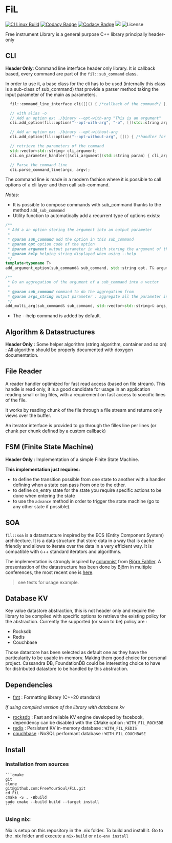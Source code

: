 # FiL

[![CI Linux Build](https://github.com/FreeYourSoul/FiL/actions/workflows/ci-linux.yml/badge.svg)](https://github.com/FreeYourSoul/FiL/actions/workflows/ci-linux.yml)
[![Codacy Badge](https://api.codacy.com/project/badge/Grade/f0e4ad29546841038cd558a38d619e21)](https://app.codacy.com/gh/FreeYourSoul/FiL?utm_source=github.com&utm_medium=referral&utm_content=FreeYourSoul/FiL&utm_campaign=Badge_Grade)
[![Codacy Badge](https://app.codacy.com/project/badge/Coverage/a35205510e714acb9fb438c6f8d1da4a)](https://app.codacy.com/gh/FreeYourSoul/FiL/dashboard?utm_source=gh&utm_medium=referral&utm_content=&utm_campaign=Badge_coverage)
![](https://tokei.rs/b1/github/FreeYourSoul/FiL?category=lines)
![License](https://img.shields.io/badge/license-MIT-blue.svg)

Free instrument Library is a general purpose C++ library principally header-only

## CLI

**Header Only**: Command line interface header only library. It is callback based, every command are part of the
`fil::sub_command` class.

In order to use it, a base class for the cli has to be used (internally this class is a sub-class of sub_command) that
provide a parser method taking the input parameter of the main as parameters.

```c++
  fil::command_line_interface cli([]() { /*callback of the command*/ }, "A Simple Command Line tool");

  // with alias -o
  // Add an option ex: ./binary --opt-with-arg "This is an argument"
  cli.add_option(fil::option("--opt-with-arg", "-o", [](std::string arg) { /*handler for the options*/ }, "command with arg"));

  // Add an option ex: ./binary --opt-without-arg
  cli.add_option(fil::option("--opt-without-arg", []() { /*handler for the options without argument required in the opt*/ }, "command with arg"));

  // retrieve the parameters of the command
  std::vector<std::string> cli_argument;
  cli.on_parameter_handler([&cli_argument](std::string param) { cli_argument.emplace_back(std::move(param)); });

  // Parse the command line
  cli.parse_command_line(argc, argv);
```

The command line is made in a modern fashion where it is possible to call options of a cli layer and then call sub-command.

_Notes:_

- It is possible to compose commands with sub_command thanks to the method `add_sub_command`
- Utility function to automatically add a recurrent type of options exists:

```c++
/**
 * Add a an option storing the argument into an output parameter
 *
 * @param sub_command add the option in this sub_command
 * @param opt option code of the option
 * @param argument output parameter in which storing the argument of the option (can be integral or string)
 * @param help helping string displayed when using --help
 */
template<typename T>
add_argument_option(sub_command& sub_command, std::string opt, T& argument, std::string help = "");

/**
 * Do an aggregation of the argument of a sub_command into a vector
 *
 * @param sub_command command to do the aggregation from
 * @param args_string output parameter : aggregate all the parameter into this vector
 */
add_multi_arg(sub_command& sub_command, std::vector<std::string>& args_string);
```

- The --help command is added by default.

## Algorithm & Datastructures

**Header Only** : Some helper algorithm (string algorithm, container and so on) : All algorithm should be properly
documented with doxygen documentation.

## File Reader

A reader handler optimized for fast read access (based on file stream).
This handle is read only, it is a good candidate for usage in an application
reading small or big files, with a requirement on fast access to soecific 
lines of the file.

It works by reading chunk of the file through a file stream and returns only 
views over the buffer.

An iterator interface is provided to go through the filles line per lines (or 
chunk per chunk defined by a custom callback)

## FSM (Finite State Machine)

**Header Only** : Implementation of a simple Finite State Machine.

**This implementation just requires:**

- to define the transition possible from one state to another with a handler defining when a state can pass from one to
  the other.
- to define on_entry state for the state you require specific actions to be done when entering the state
- to use the `advance` method in order to trigger the state machine (go to any other state if possible).

## SOA

`fil::soa` is a datastructure inspired by the ECS (Entity Component System) architecture. It is a data structure that
store data in a way that is cache friendly and allows to iterate over the data in a very efficient way.
It is compatible with c++ standard iterators and algorithms.

The implementation is strongly inspired by [columnist](https://github.com/rollbear/columnist)
from [Björn Fahller](https://github.com/rollbear). A presentastion of the datastructure has been done by Björn in
multiple conferences, the most recent one is [here](https://www.youtube.com/watch?v=QStPbnKgIMU).

> see tests for usage example.

## Database KV

Key value datastore abstraction, this is not header only and require the library to be compiled with specific options to
retrieve the existing policy for the abstraction.
Currently the supported (or soon to be) policy are :

- Rocksdb
- Redis
- Couchbase

Those datastore has been selected as default one as they have the particularity to be usable in-memory. Making them good
choice for personal project.
Cassandra DB, FoundationDB could be interesting choice to have for distributed datastore to be handled by this
abstraction.

## Dependencies

- [fmt](https://github.com/fmtlib/fmt) : Formatting library (C++20 standard)

_If using compiled version of the library with database kv_

- [rocksdb](https://github.com/facebook/rocksdb) : Fast and reliable KV engine developed by facebook, dependency can be
  disabled with the CMake option : `WITH_FIL_ROCKSDB`
- [redis](https://github.com/redis/redis) : Persistent KV in-memory database : `WITH_FIL_REDIS`
- [couchbase](https://github.com/couchbase/libcouchbase) : NoSQL performant database : `WITH_FIL_COUCHBASE`

## Install

### Installation from sources

    ```cmake
    git
    clone
    git@github.com:FreeYourSoul/FiL.git
    cd FiL
    cmake -S . -Bbuild
    sudo cmake --build build --target install
    ```

### Using nix:

Nix is setup on this repository in the .nix folder.
To build and install it. Go to the .nix folder and execute a `nix-build` or `nix-env install`
